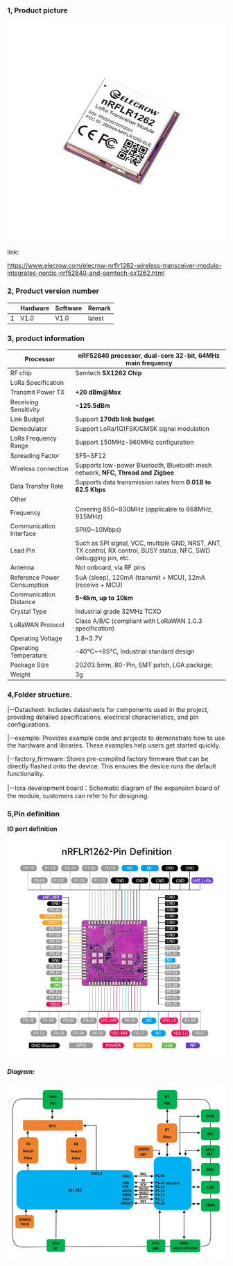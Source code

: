### 1, Product picture

![nrflr1262_module1](./nrflr1262_module1.jpg)

link:

https://www.elecrow.com/elecrow-nrflr1262-wireless-transceiver-module-integrates-nordic-nrf52840-and-semtech-sx1262.html



### 2, Product version number

|      | Hardware | Software | Remark |
| ---- | -------- | -------- | ------ |
| 1    | V1.0     | V1.0     | latest |

### 3, product information

| Processor                   | nRF52840 processor, dual-core 32-bit, 64MHz main frequency   |
| --------------------------- | ------------------------------------------------------------ |
| RF chip                     | Semtech **SX1262 Chip**                                      |
| LoRa Specification          |                                                              |
| Transmit Power TX           | **+20 dBm@Max**                                              |
| Receiving Sensitivity       | **-125.5dBm**                                                |
| Link Budget                 | Support **170db link budget**                                |
| Demodulator                 | Support LoRa/(G)FSK/GMSK signal modulation                   |
| LoRa Frequency Range        | Support 150MHz-960MHz configuration                          |
| Spreading Factor            | SF5~SF12                                                     |
| Wireless connection         | Supports low-power Bluetooth, Bluetooth mesh network, **NFC, Thread and Zigbee** |
| Data Transfer Rate          | Supports data transmission rates from **0.018 to 62.5 Kbps** |
| Other                       |                                                              |
| Frequency                   | Covering 850~930MHz (applicable to 868MHz, 915MHz)           |
| Communication Interface     | SPI(0~10Mbps)                                                |
| Lead Pin                    | Such as SPI signal, VCC, multiple GND, NRST, ANT, TX control, RX control, BUSY status, NFC, SWD debugging pin, etc. |
| Antenna                     | Not onboard, via RF pins                                     |
| Reference Power Consumption | 5uA (sleep), 120mA (transmit + MCU), 12mA (receive + MCU)    |
| Communication Distance      | **5~6km, up to 10km**                                        |
| Crystal Type                | Industrial grade 32MHz TCXO                                  |
| LoRaWAN Protocol            | Class A/B/C (compliant with LoRaWAN 1.0.3 specification)     |
| Operating Voltage           | 1.8~3.7V                                                     |
| Operating Temperature       | -40℃~+85℃, Industrial standard design                        |
| Package Size                | 20*20*3.5mm, 80-Pin, SMT patch, LGA package;                 |
| Weight                      | 3g                                                           |

### 4,Folder structure.

|--Datasheet: Includes datasheets for components used in the project, providing detailed specifications, electrical characteristics, and pin configurations.

|--example: Provides example code and projects to demonstrate how to use the hardware and libraries. These examples help users get started quickly.

|--factory_firmware: Stores pre-compiled factory firmware that can be directly flashed onto the device. This ensures the device runs the default functionality.

|--lora development board：Schematic diagram of the expansion board of the module, customers can refer to for designing.

### 5,Pin definition

**IO port definition**

![nrflr1262_module2](nrflr1262_module2.jpg)

##### Diagram:

![nrflr1262_module3](nrflr1262_module3.jpg)
